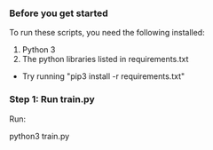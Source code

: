 ### Before you get started

To run these scripts, you need the following installed:

1. Python 3
2. The python libraries listed in requirements.txt
 - Try running "pip3 install -r requirements.txt"

### Step 1: Run train.py 
Run:

python3 train.py
